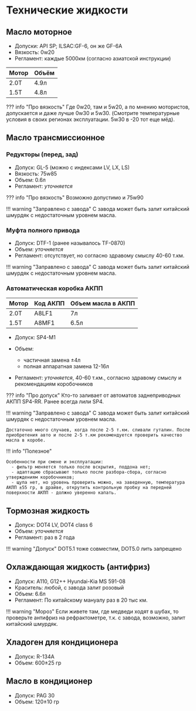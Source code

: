 # Технические жидкости

## Масло моторное

- Допуски: API SP; ILSAC:GF-6, он же GF-6A
- Вязкость: 0w20
- Регламент: каждые 5000км (согласно азиатской инструкции)

| Мотор | Объём |
|---|---|
| 2.0T | 4.9л |
| 1.5T | 4.8л |

??? info "Про вязкость"
    Где 0w20, там и 5w20, a по мнению мотористов, допускается и даже лучше 0w30 и 5w30. (Смотрите температурные условия в своих регионах эксплуатации. 5w30 в -20 тот еще мёд).

## Масло трансмиссионное
### Редукторы (перед, зад)

- Допуск: GL-5 (можно с индексами LV, LX, LS)
- Вязкость: 75w85
- Объем: 0.6л
- Регламент: *уточняется*

??? info "Про вязкость"
    Возможно допустимо и 75w90

!!! warning "Заправлено с завода"
    С завода может быть залит китайский шмурдяк с недостаточным уровнем масла. 

### Муфта полного привода
- Допуск: DTF-1 (ранее называлось TF-0870)
- Объем: *уточняется*
- Регламент: отсутствует, но согласно здравому смыслу 40-60 т.км. 

!!! warning "Заправлено с завода"
    С завода может быть залит китайский шмурдяк с недостаточным уровнем масла. 

### Автоматическая коробка АКПП

| Мотор | Код АКПП | Объем масла в АКПП |
|---|---|---|
| 2.0T | A8LF1 | 7л |
| 1.5T | A8MF1 | 6.5л |

- Допуск: SP4-M1
- Объем: 

    - частичная замена ±4л
    - полная аппаратная замена 12-16л

- Регламент: *уточняется*, 40-60 т.км., согласно здравому смыслу и рекомендациям коробочников
  
??? info "Про допуск"
    Кто-то заливает от автоматов заднеприводных АКПП SP4-RR. Ранее всегда лили SP4.

!!! warning "Заправлено с завода"
    С завода может быть залит китайский шмурдяк с недостаточным уровнем масла. 
    
    Достаточно много случаев, когда после 2-5 т.км. сливали гуталин. После приобретения авто и после 2-5 т.км рекомендуется проверить качество масла в коробе.


!!! info "Полезное"
    
    Особенности при смене и эксплуатации: 
      - фильтр меняется только после вскрытия, поддона нет;
      - адаптацию сбрасывают только после разбора-сбора, согласно утверждениям коробочников;
      - щупа нет, но уровень проверить можно, на заведенную, температура АКПП ±55 гр, в драйве, открутить контрольную пробку на передней поверхности АКПП - должно уверенно капать.


## Тормозная жидкость

- Допуск: DOT4 LV, DOT4 class 6
- Объем: *уточняется*
- Регламент: раз в 2 года

!!! warning "Допуск"
    DOT5.1 тоже совместим, DOT5.0 лить запрещено

## Охлаждающая жидкость (антифриз)

- Допуск: А110, G12++ Hyundai-Kia MS 591-08
- Краситель: любой, с завода залит розовый
- Объем: 6.6л 
- Регламент: По китайскому мануалу раз в 20 тыс км.

!!! warning "Мороз"
    Если живете там, где медведи ходят в шубах, то проверьте антифриз на рефрактометре, т.к. с завода, возможно, залит китайский шмурдяк.

## Хладоген для кондиционера

- Допуск: R-134A
- Объем: 600±25 гр

## Масло в кондиционер

- Допуск: PAG 30
- Объем: 120±10 гр


